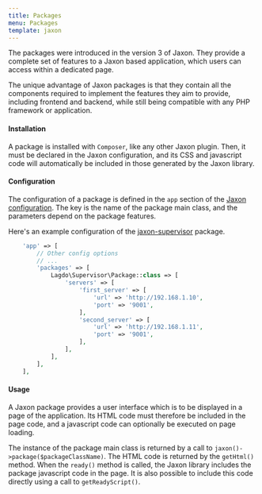 ```yaml
---
title: Packages
menu: Packages
template: jaxon
---
```


The packages were introduced in the version 3 of Jaxon. They provide a complete set of features to a Jaxon based application, which users can access within a dedicated page.

The unique advantage of Jaxon packages is that they contain all the components required to implement the features they aim to provide, including frontend and backend, while still being compatible with any PHP framework or application.

#### Installation

A package is installed with `Composer`, like any other Jaxon plugin.
Then, it must be declared in the Jaxon configuration, and its CSS and javascript code will automatically be included in those generated by the Jaxon library.

#### Configuration

The configuration of a package is defined in the `app` section of the [Jaxon configuration](http://www.jaxon.loc/en/docs/v3x/advanced/bootstrap.html). The key is the name of the package main class, and the parameters depend on the package features.

Here's an example configuration of the [jaxon-supervisor](https://github.com/lagdo/jaxon-supervisor) package.

```php
    'app' => [
        // Other config options
        // ...
        'packages' => [
            Lagdo\Supervisor\Package::class => [
                'servers' => [
                    'first_server' => [
                        'url' => 'http://192.168.1.10',
                        'port' => '9001',
                    ],
                    'second_server' => [
                        'url' => 'http://192.168.1.11',
                        'port' => '9001',
                    ],
                ],
            ],
        ],
    ],
```

#### Usage

A Jaxon package provides a user interface which is to be displayed in a page of the application. Its HTML code must therefore be included in the page code, and a javascript code can optionally be executed on page loading.

The instance of the package main class is returned by a call to `jaxon()->package($packageClassName)`. The HTML code is returned by the `getHtml()` method. When the `ready()` method is called, the Jaxon library includes the package javascript code in the page. It is also possible to include this code directly using a call to `getReadyScript()`.
